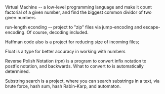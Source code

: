 Virtual Machine -- a low-level programming language and make it count factorial of a given number, and find the biggest common dividor of two given numbers

run-length econding -- project to "zip" files via jump-encoding and escape-encoding. Of course, decoding included.

Haffman code also is a project for reducing size of incoming files;

Float is a type for better accuracy in working with numbers

Reverse Polish Notation (rpn) is a program to convert infix notation to postfix notation, and backwards. What to convert to is automatically determined.

Substring search is a project, where you can search substrings in a text, via brute force, hash sum, hash Rabin-Karp, and automaton.
